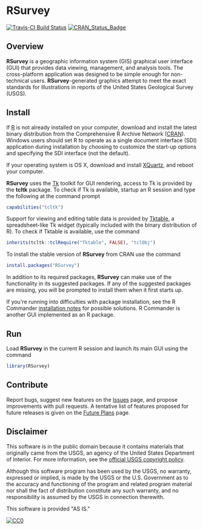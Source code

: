 # RSurvey

[![Travis-CI Build Status](https://travis-ci.org/jfisher-usgs/RSurvey.svg?branch=master)](https://travis-ci.org/jfisher-usgs/RSurvey)
[![CRAN_Status_Badge](https://www.r-pkg.org/badges/version/RSurvey)](https://CRAN.R-project.org/package=RSurvey)

## Overview

**RSurvey** is a geographic information system (GIS) graphical user interface (GUI) that provides data viewing, management, and analysis tools.
The cross-platform application was designed to be simple enough for non-technical users.
**RSurvey**-generated graphics attempt to meet the exact standards for illustrations in reports of the United States Geological Survey (USGS).

## Install

If [R](https://www.r-project.org/) is not already installed on your computer, download and install the latest binary distribution from
the Comprehensive R Archive Network ([CRAN](https://cran.r-project.org/)).
Windows users should set R to operate as a single document interface (SDI) application during installation
by choosing to customize the start-up options and specifying the SDI interface (not the default).

If your operating system is OS X, download and install [XQuartz](https://www.xquartz.org/), and reboot your computer.

**RSurvey** uses the [Tk](http://www.tkdocs.com/) toolkit for GUI rendering,
access to Tk is provided by the **tcltk** package.
To check if Tk is available, startup an R session and type the following at the command prompt

```r
capabilities("tcltk")
```

Support for viewing and editing table data is provided by [Tktable](http://tktable.sourceforge.net/),
a spreadsheet-like Tk widget (typically included with the binary distribution of R).
To check if Tktable is available, use the command

```r
inherits(tcltk::tclRequire("Tktable", FALSE), "tclObj")
```

To install the stable version of **RSurvey** from CRAN use the command

```r
install.packages("RSurvey")
```

In addition to its required packages, **RSurvey** can make use of the functionality in its suggested packages.
If any of the suggested packages are missing, you will be prompted to install them when it first starts up.

If you're running into difficulties with package installation,
see the R Commander [installation notes](https://socserv.mcmaster.ca/jfox/Misc/Rcmdr/installation-notes.html) for possible solutions.
R Commander is another GUI implemented as an R package.

## Run

Load **RSurvey** in the current R session and launch its main GUI using the command

```r
library(RSurvey)
```

## Contribute

Report bugs, suggest new features on the [Issues](https://github.com/jfisher-usgs/RSurvey/issues) page,
and propose improvements with pull requests.
A tentative list of features proposed for future releases is given on the
[Future Plans](https://github.com/jfisher-usgs/RSurvey/blob/master/inst/misc/future-plans.md) page.

## Disclaimer

This software is in the public domain because it contains materials that originally came from the USGS,
an agency of the United States Department of Interior.
For more information, see the
[official USGS copyright policy](https://www2.usgs.gov/visual-id/credit_usgs.html "official USGS copyright policy").

Although this software program has been used by the USGS, no warranty, expressed or implied,
is made by the USGS or the U.S. Government as to the accuracy and functioning of the program and
related program material nor shall the fact of distribution constitute any such warranty,
and no responsibility is assumed by the USGS in connection therewith.

This software is provided "AS IS."

[![CC0](https://i.creativecommons.org/p/zero/1.0/88x31.png)](https://creativecommons.org/publicdomain/zero/1.0/)
